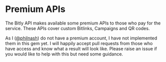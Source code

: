 # Premium APIs

The Bitly API makes available some premium APIs to those who pay for the service. These APIs cover custom Bitlinks, Campaigns and QR codes.

As I ([@philnash](https://github.com/philnash)) do not have a premium account, I have not implemented them in this gem yet. I will happily accept pull requests from those who have access and know what a result will look like. Please raise an issue if you would like to help with this but need some guidance.

